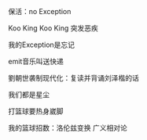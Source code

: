 保活：no Exception

Koo King Koo King 突发恶疾

我的Exception是忘记

emit音乐叫送快递

劉朝世袭制现代化：复读并背诵刘泽楷的话

我们都是星尘

打篮球要热身崴脚

我的篮球招数：洛伦兹变换 广义相对论